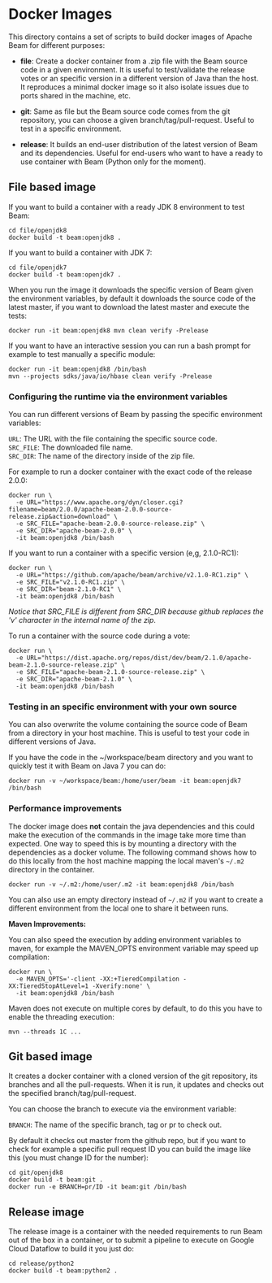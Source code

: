 <!--
    Licensed to the Apache Software Foundation (ASF) under one
    or more contributor license agreements.  See the NOTICE file
    distributed with this work for additional information
    regarding copyright ownership.  The ASF licenses this file
    to you under the Apache License, Version 2.0 (the
    "License"); you may not use this file except in compliance
    with the License.  You may obtain a copy of the License at

      http://www.apache.org/licenses/LICENSE-2.0

    Unless required by applicable law or agreed to in writing,
    software distributed under the License is distributed on an
    "AS IS" BASIS, WITHOUT WARRANTIES OR CONDITIONS OF ANY
    KIND, either express or implied.  See the License for the
    specific language governing permissions and limitations
    under the License.
-->

# Docker Images

This directory contains a set of scripts to build docker images of Apache Beam
for different purposes:

- **file**: Create a docker container from a .zip file with the Beam source
  code in a given environment. It is useful to test/validate the release votes
  or an specific version in a different version of Java than the host. It
  reproduces a minimal docker image so it also isolate issues due to ports
  shared in the machine, etc.

- **git**: Same as file but the Beam source code comes from the git repository,
  you can choose a given branch/tag/pull-request. Useful to test in a specific
  environment.

- **release**: It builds an end-user distribution of the latest version of Beam
  and its dependencies. Useful for end-users who want to have a ready to use
  container with Beam (Python only for the moment).

## File based image

If you want to build a container with a ready JDK 8 environment to test Beam:

    cd file/openjdk8
    docker build -t beam:openjdk8 .

If you want to build a container with JDK 7:

    cd file/openjdk7
    docker build -t beam:openjdk7 .

When you run the image it downloads the specific version of Beam given the
environment variables, by default it downloads the source code of the latest
master, if you want to download the latest master and execute the tests:

    docker run -it beam:openjdk8 mvn clean verify -Prelease

If you want to have an interactive session you can run a bash prompt for example
to test manually a specific module:

    docker run -it beam:openjdk8 /bin/bash
    mvn --projects sdks/java/io/hbase clean verify -Prelease

### Configuring the runtime via the environment variables

You can run different versions of Beam by passing the specific environment
variables:

`URL`: The URL with the file containing the specific source code.  
`SRC_FILE`: The downloaded file name.  
`SRC_DIR`: The name of the directory inside of the zip file.

For example to run a docker container with the exact code of the release 2.0.0:

    docker run \
      -e URL="https://www.apache.org/dyn/closer.cgi?filename=beam/2.0.0/apache-beam-2.0.0-source-release.zip&action=download" \
      -e SRC_FILE="apache-beam-2.0.0-source-release.zip" \
      -e SRC_DIR="apache-beam-2.0.0" \
      -it beam:openjdk8 /bin/bash

If you want to run a container with a specific version (e,g, 2.1.0-RC1):

    docker run \
      -e URL="https://github.com/apache/beam/archive/v2.1.0-RC1.zip" \
      -e SRC_FILE="v2.1.0-RC1.zip" \
      -e SRC_DIR="beam-2.1.0-RC1" \
      -it beam:openjdk8 /bin/bash

*Notice that SRC_FILE is different from SRC_DIR because github replaces the 'v'
character in the internal name of the zip*.

To run a container with the source code during a vote:

    docker run \
      -e URL="https://dist.apache.org/repos/dist/dev/beam/2.1.0/apache-beam-2.1.0-source-release.zip" \
      -e SRC_FILE="apache-beam-2.1.0-source-release.zip" \
      -e SRC_DIR="apache-beam-2.1.0" \
      -it beam:openjdk8 /bin/bash

### Testing in an specific environment with your own source

You can also overwrite the volume containing the source code of Beam from a
directory in your host machine. This is useful to test your code in different
versions of Java.

If you have the code in the ~/workspace/beam directory and you want to quickly
test it with Beam on Java 7 you can do:

    docker run -v ~/workspace/beam:/home/user/beam -it beam:openjdk7 /bin/bash

### Performance improvements

The docker image does **not** contain the java dependencies and this could make
the execution of the commands in the image take more time than expected. One way
to speed this is by mounting a directory with the dependencies as a docker
volume. The following command shows how to do this locally from the host machine
mapping the local maven's `~/.m2` directory in the container.

    docker run -v ~/.m2:/home/user/.m2 -it beam:openjdk8 /bin/bash

You can also use an empty directory instead of `~/.m2` if you want to create a
different environment from the local one to share it between runs.

**Maven Improvements:**

You can also speed the execution by adding environment variables to maven, for
example the MAVEN_OPTS environment variable may speed up compilation:
 
    docker run \
      -e MAVEN_OPTS='-client -XX:+TieredCompilation -XX:TieredStopAtLevel=1 -Xverify:none' \
      -it beam:openjdk8 /bin/bash

Maven does not execute on multiple cores by default, to do this you have to
enable the threading execution:
    
    mvn --threads 1C ...

## Git based image

It creates a docker container with a cloned version of the git repository, its
branches and all the pull-requests. When it is run, it updates and checks out
the specified branch/tag/pull-request.

You can choose the branch to execute via the environment variable:

`BRANCH`: The name of the specific branch, tag or pr to check out.

By default it checks out master from the github repo, but if you want to check
for example a specific pull request ID you can build the image like this (you
must change ID for the number):

    cd git/openjdk8
    docker build -t beam:git .
    docker run -e BRANCH=pr/ID -it beam:git /bin/bash

## Release image

The release image is a container with the needed requirements to run Beam out of
the box in a container, or to submit a pipeline to execute on Google Cloud
Dataflow to build it you just do:

    cd release/python2
    docker build -t beam:python2 .

